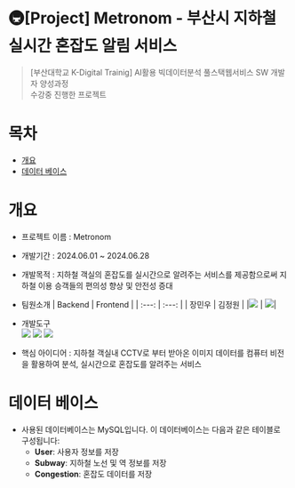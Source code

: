 # 🚇​[Project] Metronom - 부산시 지하철 실시간 혼잡도 알림 서비스
> [부산대학교 K-Digital Trainig] AI활용 빅데이터분석 풀스택웹서비스 SW 개발자 양성과정  
> 수강중 진행한 프로젝트

# 목차
 - [개요](#개요)
 - [데이터 베이스](#데이터-베이스)

# 개요
- 프로젝트 이름 : Metronom
- 개발기간 : 2024.06.01 ~ 2024.06.28
- 개발목적 : 지하철 객실의 혼잡도를 실시간으로 알려주는 서비스를 제공함으로써 지하철 이용 승객들의 편의성 향상 및 안전성 증대
- 팀원소개
  | Backend | Frontend |
  | :---: | :---: |
  | 장민우 | 김정원 |
  |[<img src="https://img.shields.io/badge/github-181717?style=for-the-badge&logo=github&logoColor=white">](https://github.com/minwoowow) | [<img src="https://img.shields.io/badge/github-181717?style=for-the-badge&logo=github&logoColor=white">](https://github.com/DevInGarden)|
- 개발도구  
  <img src="https://img.shields.io/badge/spring-%236DB33F.svg?style=for-the-badge&logo=spring&logoColor=white"/> <img src="https://img.shields.io/badge/mysql-%2300f.svg?style=for-the-badge&logo=mysql&logoColor=white"/> <img src="https://img.shields.io/badge/react-%2320232a.svg?style=for-the-badge&logo=react&logoColor=%2361DAFB"/> 
  
- 핵심 아이디어 : 지하철 객실내 CCTV로 부터 받아온 이미지 데이터를 컴퓨터 비전을 활용하여 분석, 실시간으로 혼잡도를 알려주는 서비스

# 데이터 베이스
- 사용된 데이터베이스는 MySQL입니다. 이 데이터베이스는 다음과 같은 테이블로 구성됩니다:
  - **User**: 사용자 정보를 저장
  - **Subway**: 지하철 노선 및 역 정보를 저장
  - **Congestion**: 혼잡도 데이터를 저장
